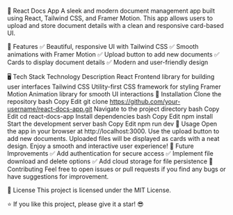 📝 React Docs App
A sleek and modern document management app built using React, Tailwind CSS, and Framer Motion. This app allows users to upload and store document details with a clean and responsive card-based UI.

🚀 Features
✅ Beautiful, responsive UI with Tailwind CSS
✅ Smooth animations with Framer Motion
✅ Upload button to add new documents
✅ Cards to display document details
✅ Modern and user-friendly design

🖥️ Tech Stack
Technology	Description
React	Frontend library for building user interfaces
Tailwind CSS	Utility-first CSS framework for styling
Framer Motion	Animation library for smooth UI interactions
📂 Installation
Clone the repository
bash
Copy
Edit
git clone https://github.com/your-username/react-docs-app.git
Navigate to the project directory
bash
Copy
Edit
cd react-docs-app
Install dependencies
bash
Copy
Edit
npm install
Start the development server
bash
Copy
Edit
npm run dev
🚧 Usage
Open the app in your browser at http://localhost:3000.
Use the upload button to add new documents.
Uploaded files will be displayed as cards with a neat design.
Enjoy a smooth and interactive user experience!
🎯 Future Improvements
✅ Add authentication for secure access
✅ Implement file download and delete options
✅ Add cloud storage for file persistence
🙌 Contributing
Feel free to open issues or pull requests if you find any bugs or have suggestions for improvement.

📜 License
This project is licensed under the MIT License.

⭐ If you like this project, please give it a star! 😎

